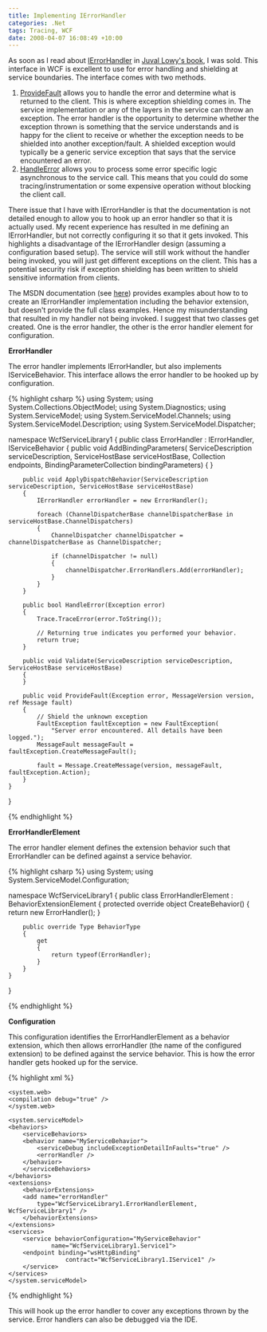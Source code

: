 ```yaml
---
title: Implementing IErrorHandler
categories: .Net
tags: Tracing, WCF
date: 2008-04-07 16:08:49 +10:00
---
```


As soon as I read about [IErrorHandler][0] in [Juval Lowy's book][1], I was sold. This interface in WCF is excellent to use for error handling and shielding at service boundaries. The interface comes with two methods. 

1. [ProvideFault][2] allows you to handle the error and determine what is returned to the client. This is where exception shielding comes in. The service implementation or any of the layers in the service can throw an exception. The error handler is the opportunity to determine whether the exception thrown is something that the service understands and is happy for the client to receive or whether the exception needs to be shielded into another exception/fault. A shielded exception would typically be a generic service exception that says that the service encountered an error.
1. [HandleError][3] allows you to process some error specific logic asynchronous to the service call. This means that you could do some tracing/instrumentation or some expensive operation without blocking the client call.

<!--more-->

There issue that I have with IErrorHandler is that the documentation is not detailed enough to allow you to hook up an error handler so that it is actually used. My recent experience has resulted in me defining an IErrorHandler, but not correctly configuring it so that it gets invoked. This highlights a disadvantage of the IErrorHandler design (assuming a configuration based setup). The service will still work without the handler being invoked, you will just get different exceptions on the client. This has a potential security risk if exception shielding has been written to shield sensitive information from clients.

The MSDN documentation (see [here][0]) provides examples about how to to create an IErrorHandler implementation including the behavior extension, but doesn't provide the full class examples. Hence my misunderstanding that resulted in my handler not being invoked. I suggest that two classes get created. One is the error handler, the other is the error handler element for configuration.

**ErrorHandler**

The error handler implements IErrorHandler, but also implements IServiceBehavior. This interface allows the error handler to be hooked up by configuration.

{% highlight csharp %}
using System;
using System.Collections.ObjectModel;
using System.Diagnostics;
using System.ServiceModel;
using System.ServiceModel.Channels;
using System.ServiceModel.Description;
using System.ServiceModel.Dispatcher;
     
namespace WcfServiceLibrary1
{
    public class ErrorHandler : IErrorHandler, IServiceBehavior
    {
        public void AddBindingParameters(
            ServiceDescription serviceDescription,
            ServiceHostBase serviceHostBase,
            Collection<ServiceEndpoint> endpoints,
            BindingParameterCollection bindingParameters)
        {
        }
     
        public void ApplyDispatchBehavior(ServiceDescription serviceDescription, ServiceHostBase serviceHostBase)
        {
            IErrorHandler errorHandler = new ErrorHandler();
     
            foreach (ChannelDispatcherBase channelDispatcherBase in serviceHostBase.ChannelDispatchers)
            {
                ChannelDispatcher channelDispatcher = channelDispatcherBase as ChannelDispatcher;
     
                if (channelDispatcher != null)
                {
                    channelDispatcher.ErrorHandlers.Add(errorHandler);
                }
            }
        }
     
        public bool HandleError(Exception error)
        {
            Trace.TraceError(error.ToString());
     
            // Returning true indicates you performed your behavior.
            return true;
        }
     
        public void Validate(ServiceDescription serviceDescription, ServiceHostBase serviceHostBase)
        {
        }
     
        public void ProvideFault(Exception error, MessageVersion version, ref Message fault)
        {
            // Shield the unknown exception
            FaultException faultException = new FaultException(
                "Server error encountered. All details have been logged.");
            MessageFault messageFault = faultException.CreateMessageFault();
     
            fault = Message.CreateMessage(version, messageFault, faultException.Action);
        }
    }
}
    
{% endhighlight %}

**ErrorHandlerElement**

The error handler element defines the extension behavior such that ErrorHandler can be defined against a service behavior.

{% highlight csharp %}
using System;
using System.ServiceModel.Configuration;
     
namespace WcfServiceLibrary1
{
    public class ErrorHandlerElement : BehaviorExtensionElement
    {
        protected override object CreateBehavior()
        {
            return new ErrorHandler();
        }
     
        public override Type BehaviorType
        {
            get
            {
                return typeof(ErrorHandler);
            }
        }
    }
}
    
{% endhighlight %}

**Configuration**

This configuration identifies the ErrorHandlerElement as a behavior extension, which then allows errorHandler (the name of the configured extension) to be defined against the service behavior. This is how the error handler gets hooked up for the service.

{% highlight xml %}
<?xml version="1.0" encoding="utf-8" ?>
<configuration>
     
    <system.web>
    <compilation debug="true" />
    </system.web>
     
    <system.serviceModel>
    <behaviors>
        <serviceBehaviors>
        <behavior name="MyServiceBehavior">
            <serviceDebug includeExceptionDetailInFaults="true" />
            <errorHandler />
        </behavior>
        </serviceBehaviors>
    </behaviors>
    <extensions>
        <behaviorExtensions>
        <add name="errorHandler"
            type="WcfServiceLibrary1.ErrorHandlerElement, WcfServiceLibrary1" />
        </behaviorExtensions>
    </extensions>
    <services>
        <service behaviorConfiguration="MyServiceBehavior"
                name="WcfServiceLibrary1.Service1">
        <endpoint binding="wsHttpBinding"
                    contract="WcfServiceLibrary1.IService1" />
        </service>
    </services>
    </system.serviceModel>
</configuration>    
{% endhighlight %}

This will hook up the error handler to cover any exceptions thrown by the service. Error handlers can also be debugged via the IDE.

[0]: http://msdn2.microsoft.com/en-us/library/system.servicemodel.dispatcher.ierrorhandler.aspx
[1]: http://www.amazon.com/gp/product/0596101627/ref=cm_cr_pr_product_top
[2]: http://msdn2.microsoft.com/en-us/library/system.servicemodel.dispatcher.ierrorhandler.providefault.aspx
[3]: http://msdn2.microsoft.com/en-us/library/system.servicemodel.dispatcher.ierrorhandler.handleerror.aspx
